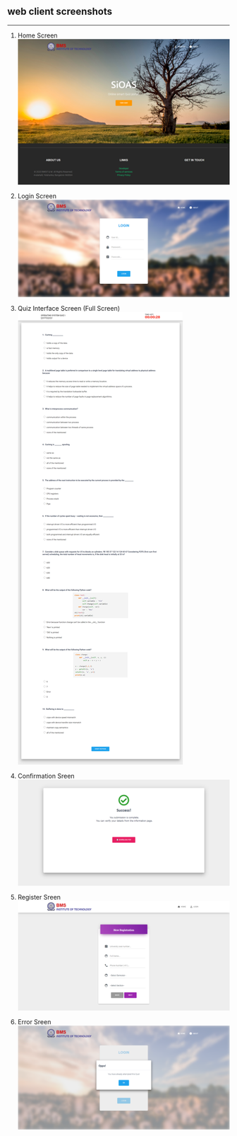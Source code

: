 
## web client screenshots
-------------------------------------
1. Home Screen
![GitHub Logo](home.png)

2. Login Screen
![GitHub Logo](/ReadmeImages/webclient/login.png)

3. Quiz Interface Screen (Full Screen)
![GitHub Logo](/ReadmeImages/webclient/active.png)

4. Confirmation Sreen
![GitHub Logo](/ReadmeImages/webclient/success.png)

5. Register Sreen
![GitHub Logo](/ReadmeImages/webclient/register.png)

6. Error Sreen
![GitHub Logo](/ReadmeImages/webclient/error.png)


